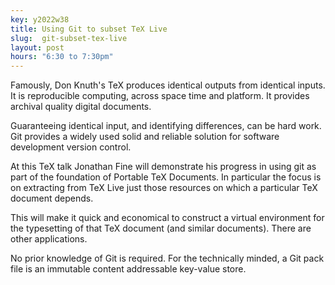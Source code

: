 ```yaml
---
key: y2022w38
title: Using Git to subset TeX Live
slug:  git-subset-tex-live
layout: post
hours: "6:30 to 7:30pm"
---
```


Famously, Don Knuth's TeX produces identical outputs from identical
inputs. It is reproducible computing, across space time and
platform. It provides archival quality digital documents.

Guaranteeing identical input, and identifying differences, can be hard
work. Git provides a widely used solid and reliable solution for
software development version control.

At this TeX talk Jonathan Fine will demonstrate his progress in using
git as part of the foundation of Portable TeX Documents. In particular
the focus is on extracting from TeX Live just those resources on which
a particular TeX document depends.

This will make it quick and economical to construct a virtual
environment for the typesetting of that TeX document (and similar
documents). There are other applications.

No prior knowledge of Git is required. For the technically minded, a
Git pack file is an immutable content addressable key-value store.